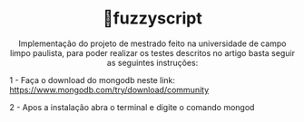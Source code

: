 <h1 align="center">🔗fuzzyscript</h1>
<p align="center">Implementação do projeto de mestrado feito na universidade de campo limpo paulista, para poder realizar os testes descritos no artigo basta seguir as seguintes instruções:</p>

1 - Faça o download do mongodb neste link: https://www.mongodb.com/try/download/community

2 - Apos a instalação abra o terminal e digite o comando mongod